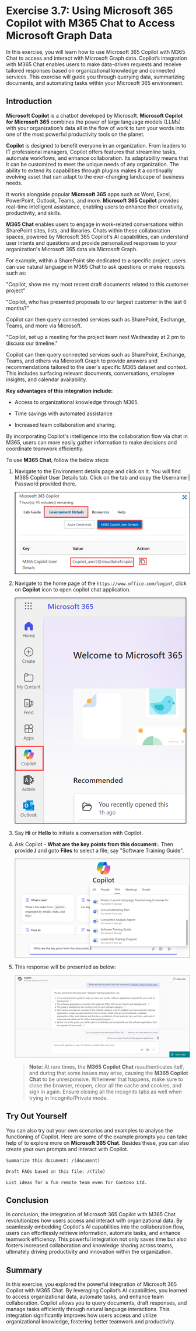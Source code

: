 # Exercise 3.7: Using Microsoft 365 Copilot with M365 Chat to Access Microsoft Graph Data

In this exercise, you will learn how to use Microsoft 365 Copilot with M365 Chat to access and interact with Microsoft Graph data. Copilot’s integration with M365 Chat enables users to make data-driven requests and receive tailored responses based on organizational knowledge and connected services. This exercise will guide you through querying data, summarizing documents, and automating tasks within your Microsoft 365 environment.

## Introduction

**Microsoft Copilot** is a chatbot developed by Microsoft. **Microsoft Copilot for Microsoft 365** combines the power of large language models (LLMs) with your organization’s data all in the flow of work to turn your words into one of the most powerful productivity tools on the planet.

**Copilot** is designed to benefit everyone in an organization. From leaders to IT professional managers, Copilot offers features that streamline tasks, automate workflows, and enhance collaboration. Its adaptability means that it can be customized to meet the unique needs of any organization. The ability to extend its capabilities through plugins makes it a continually evolving asset that can adapt to the ever-changing landscape of business needs.

It works alongside popular **Microsoft 365** apps such as Word, Excel, PowerPoint, Outlook, Teams, and more. **Microsoft 365 Copilot** provides real-time intelligent assistance, enabling users to enhance their creativity, productivity, and skills.

**M365 Chat** enables users to engage in work-related conversations within SharePoint sites, lists, and libraries. Chats within these collaboration spaces, powered by Microsoft 365 Copilot's AI capabilities, can understand user intents and questions and provide personalized responses to your organization's Microsoft 365 data via Microsoft Graph.  

For example, within a SharePoint site dedicated to a specific project, users can use natural language in M365 Chat to ask questions or make requests such as:

"Copilot, show me my most recent draft documents related to this customer project"

"Copilot, who has presented proposals to our largest customer in the last 6 months?"  


Copilot can then query connected services such as SharePoint, Exchange, Teams, and more via Microsoft.

"Copilot, set up a meeting for the project team next Wednesday at 2 pm to discuss our timeline."

Copilot can then query connected services such as SharePoint, Exchange, Teams, and others via Microsoft Graph to provide answers and recommendations tailored to the user's specific M365 dataset and context. This includes surfacing relevant documents, conversations, employee insights, and calendar availability.


**Key advantages of this integration include:**

- Access to organizational knowledge through M365.

- Time savings with automated assistance

- Increased team collaboration and sharing.

By incorporating Copilot's intelligence into the collaboration flow via chat in M365, users can more easily gather information to make decisions and coordinate teamwork efficiently.

To use **M365 Chat**, follow the below steps:

1. Navigate to the Environment details page and click on it. You will find M365 Copilot User Details tab. Click on the tab and copy the Username | Password provided there.

   ![](./media/licensekey2.png)

1. Navigate to the home page of the `https://www.office.com/login?`, click on **Copilot** icon to open copilot chat application.

   ![](../labguide/media/M5.png)

1. Say **Hi** or **Hello** to initiate a conversation with Copilot.

1. Ask Copilot - **What are the key points from this document:**. Then provide **/** and goto **Files** to select a file, say "Software Training Guide".

   ![](../labguide/media/copilot-chat-prompt.png)


1. This response will be presented as below:

   ![](../labguide/media/copilot-chat-answer.png)

   >**Note:** At rare times, the **M365 Copilot Chat** reauthenticates itelf, and during that some issues may arise, causing the **M365 Copilot Chat** to be unresponsive. Whenever that happens, make sure to close the browser, reopen, clear all the cache and cookies, and sign in again. Ensure closing all the incognito tabs as well when trying in Incognito/Private mode.

## Try Out Yourself

You can also try out your own scenarios and examples to analyse the functioning of Copilot. Here are some of the example prompts you can take help of to explore more on **Microsoft 365 Chat**. Besides these, you can also create your own prompts and interact with Copilot.

```
Summarize this document: /(document)
```
```
Draft FAQs based on this file: /(file)
```
```
List ideas for a fun remote team even for Contoso Ltd.
```

## Conclusion

In conclusion, the integration of Microsoft 365 Copilot with M365 Chat revolutionizes how users access and interact with organizational data. By seamlessly embedding Copilot's AI capabilities into the collaboration flow, users can effortlessly retrieve information, automate tasks, and enhance teamwork efficiency. This powerful integration not only saves time but also fosters increased collaboration and knowledge sharing across teams, ultimately driving productivity and innovation within the organization.

## Summary

In this exercise, you explored the powerful integration of Microsoft 365 Copilot with M365 Chat. By leveraging Copilot’s AI capabilities, you learned to access organizational data, automate tasks, and enhance team collaboration. Copilot allows you to query documents, draft responses, and manage tasks efficiently through natural language interactions. This integration significantly improves how users access and utilize organizational knowledge, fostering better teamwork and productivity.
